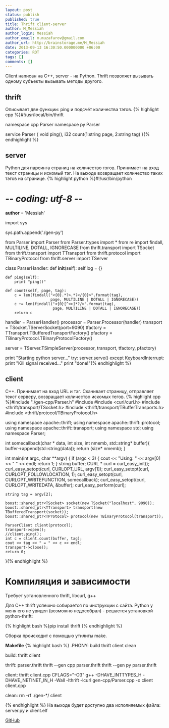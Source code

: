 ```yaml
---
layout: post
status: publish
published: true
title: Thrift client-server
author: M_Messiah
author_login: Messiah
author_email: m.muzafarov@gmail.com
author_url: http://brainstorage.me/M_Messiah
date: 2013-09-13 16:30:50.000000000 +06:00
categories: ROT
tags: []
comments: []
---
```

Client написан на C++, server - на Python. Thrift позволяет вызывать одному субъекты вызывать методы другого.
<!--more-->
## thrift ##
Описывает две функции: ping и подсчёт количества тэгов.
{% highlight cpp %}#!/usr/local/bin/thrift

namespace cpp Parser
namespace py Parser

service Parser {
  void ping(),
  i32 count(1:string page, 2:string tag)
}{% endhighlight %}
## server ##
Python для парсинга страниц на количество тэгов. Принимает на вход текст страницы и искомый тэг. На выходе возвращает количество таких тэгов на странице.
{% highlight python %}#!/usr/bin/python
# -*- coding: utf-8 -*-
__author__ = 'Messiah'

import sys

sys.path.append('./gen-py')

from Parser import Parser
from Parser.ttypes import *
from re import findall, MULTILINE, DOTALL, IGNORECASE
from thrift.transport import TSocket
from thrift.transport import TTransport
from thrift.protocol import TBinaryProtocol
from thrift.server import TServer

class ParserHandler:
    def __init__(self):
        self.log = {}

    def ping(self):
        print "ping()"

    def count(self, page, tag):
        c = len(findall("<{0}.*?>.*?</{0}>".format(tag),
                        page, MULTILINE | DOTALL | IGNORECASE))
        c += len(findall("<{0}[^<>]*?/>".format(tag),
                         page, MULTILINE | DOTALL | IGNORECASE))
        return c

handler = ParserHandler()
processor = Parser.Processor(handler)
transport = TSocket.TServerSocket(port=9090)
tfactory = TTransport.TBufferedTransportFactory()
pfactory = TBinaryProtocol.TBinaryProtocolFactory()

server = TServer.TSimpleServer(processor, transport, tfactory, pfactory)

print "Starting python server..."
try:
    server.serve()
except KeyboardInterrupt:
    print "Kill signal received..."
print "done!"{% endhighlight %}
## client ##
С++. Принимает на вход URL и тэг. Скачивает страницу, отправляет текст серверу, возвращает количество искомых тегов.
{% highlight cpp %}#include "./gen-cpp/Parser.h"
#include <iostream>
#include <curl/curl.h>
#include <thrift/transport/TSocket.h>
#include <thrift/transport/TBufferTransports.h>
#include <thrift/protocol/TBinaryProtocol.h>

using namespace apache::thrift;
using namespace apache::thrift::protocol;
using namespace apache::thrift::transport;
using namespace std;
using namespace Parser;

int somecallback(char * data, int size, int nmemb, std::string* buffer){
       buffer->append(std::string(data));
       return (size* nmemb);
    }

int main(int argc, char **argv) {
    if (argc < 3) {
        cout << "Using: " << argv[0] << " <URL> <tag>" << endl;
        return 1;
    }
    string buffer;
    CURL * curl = curl_easy_init();
    curl_easy_setopt(curl, CURLOPT_URL, argv[1]);
    curl_easy_setopt(curl, CURLOPT_FOLLOWLOCATION, 1);
    curl_easy_setopt(curl, CURLOPT_WRITEFUNCTION, somecallback);
    curl_easy_setopt(curl, CURLOPT_WRITEDATA, &buffer);
    curl_easy_perform(curl);

    string tag = argv[2];

    boost::shared_ptr<TSocket> socket(new TSocket("localhost", 9090));
    boost::shared_ptr<TTransport> transport(new TBufferedTransport(socket));
    boost::shared_ptr<TProtocol> protocol(new TBinaryProtocol(transport));

    ParserClient client(protocol);
    transport->open();
    //client.ping();
    int c = client.count(buffer, tag);
    cout << tag << " = " << c << endl;
    transport->close();
    return 0;
}{% endhighlight %}
# Компиляция и зависимости #
Требует установленного thrift, libcurl, g++

Для С++ thrift успешно собирается по инструкции с сайта. Python у меня его не увидел (возможно недособрал) - решается установкой python-thrift:

{% highlight bash %}pip install thrift {% endhighlight %}

Сборка происходит с помощью утилиты make.

**Makefile**
{% highlight bash %}
.PHONY: build thrift client clean

build: thrift client

thrift: parser.thrift
	thrift --gen cpp parser.thrift
	thrift --gen py  parser.thrift

client: thrift client.cpp
	CFLAGS="-O3" g++ -DHAVE_INTTYPES_H -DHAVE_NETINET_IN_H -Wall -lthrift -lcurl gen-cpp/Parser.cpp -o client client.cpp

clean:
	rm -rf ./gen-*/ client

{% endhighlight %}
На выходе будет доступно два исполняемых файла: server.py и client.elf

[GitHub](https://github.com/m-muzafarov/ROT/tree/master/Task8)